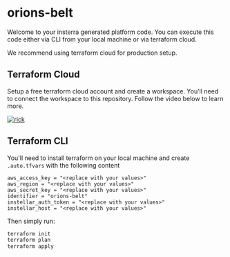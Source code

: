 # orions-belt

Welcome to your insterra generated platform code. You can execute this code either via CLI from your local machine or via terraform cloud.

We recommend using terraform cloud for production setup.

## Terraform Cloud

Setup a free terraform cloud account and create a workspace. You'll need to connect the workspace to this repository. Follow the video below to learn more.

[![rick](https://img.youtube.com/vi/dQw4w9WgXcQ/0.jpg)](https://www.youtube.com/watch?v=dQw4w9WgXcQ)

## Terraform CLI

You'll need to install terraform on your local machine and create `.auto.tfvars` with the following content

```hcl
aws_access_key = "<replace with your values>"
aws_region = "<replace with your values>"
aws_secret_key = "<replace with your values>"
identifier = "orions-belt"
instellar_auth_token = "<replace with your values>"
instellar_host = "<replace with your values>"

```

Then simply run:

```bash
terraform init
terraform plan
terraform apply
```